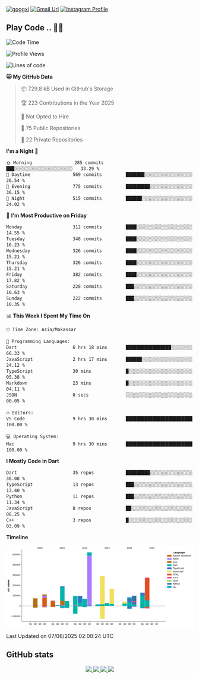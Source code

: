 [![goggxi](https://img.shields.io/badge/Portofolio-Goggxi-orange)](https://goggxi.github.io)
[![Gmail Url](https://img.shields.io/twitter/url?label=Goggxi@gmail.com&logo=gmail&style=social&url=http%3A%2F%2Fmailto%3Acontact.Goggxi@gmail.com)](mailto:Goggxi@gmail.com) [![Instagram Profile](https://img.shields.io/twitter/url?label=moh_rifkan&logo=instagram&style=social&url=https://www.instagram.com/moh_rifkan/)](https://www.instagram.com/moh_rifkan/)

## Play Code .. 💬🚀

<!-- [![Moh Rifkan GitHub stats](https://github-readme-stats.vercel.app/api?username=goggxi&count_private=true&show_icons=true&theme=dracula&custom_title=Goggxi%20Statistic%20🚀)](https://github.com/goggxi/goggxi)

[![Top Langs](https://github-readme-stats.vercel.app/api/top-langs/?username=goggxi&langs_count=8&layout=compact&show_icons=true&theme=dracula)](https://github.com/goggxi/goggxi) -->

<!--START_SECTION:waka-->
![Code Time](http://img.shields.io/badge/Code%20Time-4%2C365%20hrs%2055%20mins-blue)

![Profile Views](http://img.shields.io/badge/Profile%20Views-1-blue)

![Lines of code](https://img.shields.io/badge/From%20Hello%20World%20I%27ve%20Written-2.4%20million%20lines%20of%20code-blue)

**🐱 My GitHub Data** 

> 📦 729.8 kB Used in GitHub's Storage 
 > 
> 🏆 223 Contributions in the Year 2025
 > 
> 🚫 Not Opted to Hire
 > 
> 📜 75 Public Repositories 
 > 
> 🔑 22 Private Repositories 
 > 
**I'm a Night 🦉** 

```text
🌞 Morning                285 commits         ███░░░░░░░░░░░░░░░░░░░░░░   13.29 % 
🌆 Daytime                569 commits         ███████░░░░░░░░░░░░░░░░░░   26.54 % 
🌃 Evening                775 commits         █████████░░░░░░░░░░░░░░░░   36.15 % 
🌙 Night                  515 commits         ██████░░░░░░░░░░░░░░░░░░░   24.02 % 
```
📅 **I'm Most Productive on Friday** 

```text
Monday                   312 commits         ████░░░░░░░░░░░░░░░░░░░░░   14.55 % 
Tuesday                  348 commits         ████░░░░░░░░░░░░░░░░░░░░░   16.23 % 
Wednesday                326 commits         ████░░░░░░░░░░░░░░░░░░░░░   15.21 % 
Thursday                 326 commits         ████░░░░░░░░░░░░░░░░░░░░░   15.21 % 
Friday                   382 commits         ████░░░░░░░░░░░░░░░░░░░░░   17.82 % 
Saturday                 228 commits         ███░░░░░░░░░░░░░░░░░░░░░░   10.63 % 
Sunday                   222 commits         ███░░░░░░░░░░░░░░░░░░░░░░   10.35 % 
```


📊 **This Week I Spent My Time On** 

```text
🕑︎ Time Zone: Asia/Makassar

💬 Programming Languages: 
Dart                     6 hrs 18 mins       █████████████████░░░░░░░░   66.33 % 
JavaScript               2 hrs 17 mins       ██████░░░░░░░░░░░░░░░░░░░   24.12 % 
TypeScript               30 mins             █░░░░░░░░░░░░░░░░░░░░░░░░   05.38 % 
Markdown                 23 mins             █░░░░░░░░░░░░░░░░░░░░░░░░   04.11 % 
JSON                     0 secs              ░░░░░░░░░░░░░░░░░░░░░░░░░   00.05 % 

🔥 Editors: 
VS Code                  9 hrs 30 mins       █████████████████████████   100.00 % 

💻 Operating System: 
Mac                      9 hrs 30 mins       █████████████████████████   100.00 % 
```

**I Mostly Code in Dart** 

```text
Dart                     35 repos            █████████░░░░░░░░░░░░░░░░   36.08 % 
TypeScript               13 repos            ███░░░░░░░░░░░░░░░░░░░░░░   13.40 % 
Python                   11 repos            ███░░░░░░░░░░░░░░░░░░░░░░   11.34 % 
JavaScript               8 repos             ██░░░░░░░░░░░░░░░░░░░░░░░   08.25 % 
C++                      3 repos             █░░░░░░░░░░░░░░░░░░░░░░░░   03.09 % 
```



**Timeline**

![Lines of Code chart](https://raw.githubusercontent.com/Goggxi/Goggxi/main/assets/bar_graph.png)


 Last Updated on 07/06/2025 02:00:24 UTC
<!--END_SECTION:waka-->

## GitHub stats

<p align="center">
  <a href="https://github.com/goggxi">
    <img src="http://github-profile-summary-cards.vercel.app/api/cards/profile-details?username=goggxi&theme=transparent" />
  </a>
  <a href="https://github.com/goggxi">
    <img src="https://github-readme-streak-stats.herokuapp.com/?user=goggxi&hide_border=true&card_width=338&theme=transparent" />
  </a>
  <a href="https://github.com/goggxi">
    <img src="http://github-profile-summary-cards.vercel.app/api/cards/stats?username=goggxi&theme=transparent" />
  </a>
  <a href="https://github.com/goggxi">
    <img src="https://github-readme-stats.vercel.app/api/top-langs/?username=goggxi&langs_count=10&exclude_repo=&hide=c,makefile,html,css,sass,nix,nunjucks,tsql,dockerfile,shell&card_width=699&hide_border=true&theme=transparent" />
  </a>
  <!-- <br/>
  <a href="https://github.com/goggxi">
    <img src="https://komarev.com/ghpvc/?username=goggxi&color=blue&style=flat" />
  </a> -->
</p>

